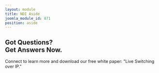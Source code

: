 ```yaml
---
layout: module
title: NDI Aside
joomla_module_id: 871
position: aside
---
```

<!-- Module: NDI Aside -->
<h2>Got Questions?<br />
Get Answers Now.</h2>
<p>Connect to learn more and download our free white paper: <span class="nowrap">"Live Switching over IP."</span></p>
